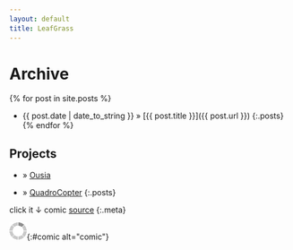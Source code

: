 ```yaml
---
layout: default
title: LeafGrass
---
```

Archive
=======
{% for post in site.posts %}
* <span>{{ post.date | date_to_string }}</span> &#187; [{{ post.title }}]({{ post.url }})
{:.posts}
{% endfor %}

Projects
--------
* &#187; [Ousia][os]
* &#187; [QuadroCopter][qc]
{:.posts}

  [os]: http://github.com/LeafGrass/ousia
  [qc]: http://github.com/librae8226/QuadroCopter

click it ↓ comic [source]()
{:.meta}
<script type="text/javascript" src="/scripts/comic.js"></script>
![loading](/images/load.gif "downloading"){:#comic alt="comic"}
